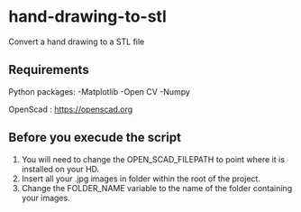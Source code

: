 # hand-drawing-to-stl
Convert a hand drawing to a STL file

## Requirements 
Python packages: 
  -Matplotlib
  -Open CV
  -Numpy

OpenScad : https://openscad.org

## Before you execude the script
1) You will need to change the OPEN_SCAD_FILEPATH to point where it is installed on your HD. 
2) Insert all your .jpg images in folder within the root of the project. 
3) Change the FOLDER_NAME variable to the name of the folder containing your images.
